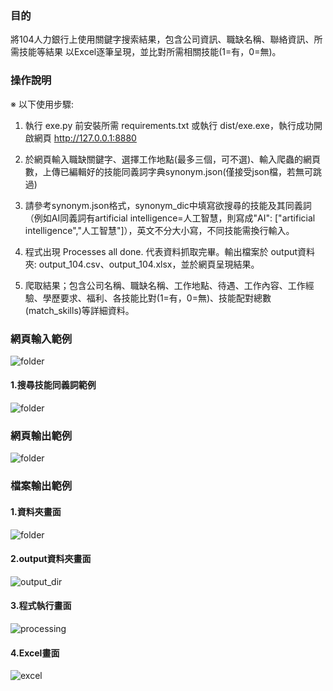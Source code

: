 ### 目的
將104人力銀行上使用關鍵字搜索結果，包含公司資訊、職缺名稱、聯絡資訊、所需技能等結果
以Excel逐筆呈現，並比對所需相關技能(1=有，0=無)。

### 操作說明

※	以下使用步驟:

1.	執行 exe.py 前安裝所需 requirements.txt 或執行 dist/exe.exe，執行成功開啟網頁 http://127.0.0.1:8880

2. 於網頁輸入職缺關鍵字、選擇工作地點(最多三個，可不選)、輸入爬蟲的網頁數，上傳已編輯好的技能同義詞字典synonym.json(僅接受json檔，若無可跳過)

3.	請參考synonym.json格式，synonym_dic中填寫欲搜尋的技能及其同義詞（例如AI同義詞有artificial intelligence=人工智慧，則寫成"AI": ["artificial intelligence","人工智慧"]），英文不分大小寫，不同技能需換行輸入。

4.	程式出現 Processes all done. 代表資料抓取完畢。輸出檔案於 output資料夾: output_104.csv、output_104.xlsx，並於網頁呈現結果。

5.	爬取結果；包含公司名稱、職缺名稱、工作地點、待遇、工作內容、工作經驗、學歷要求、福利、各技能比對(1=有，0=無)、技能配對總數(match_skills)等詳細資料。
### 網頁輸入範例
![folder](https://github.com/marx1992620/work_104/blob/main/demo/web.png)
   #### 1.搜尋技能同義詞範例
![folder](https://github.com/marx1992620/work_104/blob/main/demo/synonym.png)
### 網頁輸出範例
![folder](https://github.com/marx1992620/work_104/blob/main/demo/output_table.png)
### 檔案輸出範例
   #### 1.資料夾畫面
![folder](https://github.com/marx1992620/work_104/blob/main/demo/folder.png)
   #### 2.output資料夾畫面
![output_dir](https://github.com/marx1992620/work_104/blob/main/demo/output_dir.png)
   #### 3.程式執行畫面
![processing](https://github.com/marx1992620/work_104/blob/main/demo/processing.png)
   #### 4.Excel畫面
![excel](https://github.com/marx1992620/work_104/blob/main/demo/output_file.png)
